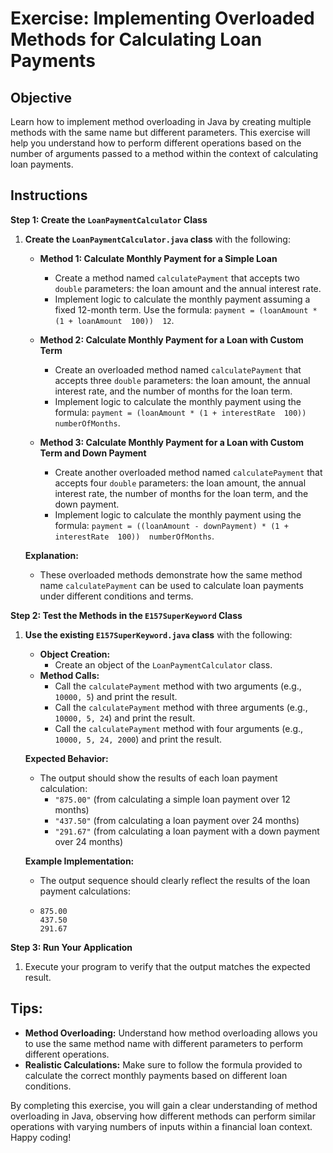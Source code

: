 # Exercise: Implementing Overloaded Methods for Calculating Loan Payments

## Objective
Learn how to implement method overloading in Java by creating multiple methods with the same name but different parameters. This exercise will help you understand how to perform different operations based on the number of arguments passed to a method within the context of calculating loan payments.

## Instructions

**Step 1: Create the `LoanPaymentCalculator` Class**

1. **Create the `LoanPaymentCalculator.java` class** with the following:
    - **Method 1: Calculate Monthly Payment for a Simple Loan**
        - Create a method named `calculatePayment` that accepts two `double` parameters: the loan amount and the annual interest rate.
        - Implement logic to calculate the monthly payment assuming a fixed 12-month term. Use the formula: `payment = (loanAmount * (1 + loanAmount  100))  12`.

    - **Method 2: Calculate Monthly Payment for a Loan with Custom Term**
        - Create an overloaded method named `calculatePayment` that accepts three `double` parameters: the loan amount, the annual interest rate, and the number of months for the loan term.
        - Implement logic to calculate the monthly payment using the formula: `payment = (loanAmount * (1 + interestRate  100))  numberOfMonths`.

    - **Method 3: Calculate Monthly Payment for a Loan with Custom Term and Down Payment**
        - Create another overloaded method named `calculatePayment` that accepts four `double` parameters: the loan amount, the annual interest rate, the number of months for the loan term, and the down payment.
        - Implement logic to calculate the monthly payment using the formula: `payment = ((loanAmount - downPayment) * (1 + interestRate  100))  numberOfMonths`.

   **Explanation:**
    - These overloaded methods demonstrate how the same method name `calculatePayment` can be used to calculate loan payments under different conditions and terms.

**Step 2: Test the Methods in the `E157SuperKeyword` Class**

1. **Use the existing `E157SuperKeyword.java` class** with the following:
    - **Object Creation:**
        - Create an object of the `LoanPaymentCalculator` class.
    - **Method Calls:**
        - Call the `calculatePayment` method with two arguments (e.g., `10000, 5`) and print the result.
        - Call the `calculatePayment` method with three arguments (e.g., `10000, 5, 24`) and print the result.
        - Call the `calculatePayment` method with four arguments (e.g., `10000, 5, 24, 2000`) and print the result.

   **Expected Behavior:**
    - The output should show the results of each loan payment calculation:
        - `"875.00"` (from calculating a simple loan payment over 12 months)
        - `"437.50"` (from calculating a loan payment over 24 months)
        - `"291.67"` (from calculating a loan payment with a down payment over 24 months)

   **Example Implementation:**
    - The output sequence should clearly reflect the results of the loan payment calculations:
    - ```
      875.00
      437.50
      291.67
      ```

**Step 3: Run Your Application**

1. Execute your program to verify that the output matches the expected result.

## Tips:

- **Method Overloading:** Understand how method overloading allows you to use the same method name with different parameters to perform different operations.
- **Realistic Calculations:** Make sure to follow the formula provided to calculate the correct monthly payments based on different loan conditions.

By completing this exercise, you will gain a clear understanding of method overloading in Java, observing how different methods can perform similar operations with varying numbers of inputs within a financial loan context. Happy coding!
